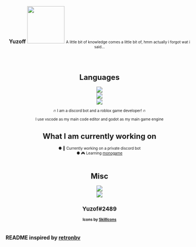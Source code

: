 


<div align="center">
  <b>Yuzoff</b>
  <img width="100" src="https://avatars.githubusercontent.com/u/76404657?v=4"><a href="github.com/Yuzoff"></a></img>
  <span style="font-size:10px;!important">A little bit of knowledge comes a little bit of, hmm actually i forgot wat i said...</h2>
  <br/>
  <br/>
  <br/>
  <br/>
  <h1>Languages</h1>
<img src="https://skillicons.dev/icons?i=js,html,css,cpp"></img>
<br/>
<img src="https://skillicons.dev/icons?i=cs,nodejs,java,dart"></img>
<br/>
<img src="https://skillicons.dev/icons?i=typescript,lua,python"></img>

🔥 I am a discord bot and a roblox game developer! 🔥
  
I use vscode as my main code editor
and godot as my main game engine

<h1>What I am currently working on</h1>
● 🤖 Currently working on a private discord bot
<br/>
● 🎮 Learning <a href="https://www.monogame.net/">monogame</a>
<br/>
<br/>
  <h1>Misc</h1>
<img src="https://skillicons.dev/icons?i=discord,heroku,blender,cloudflare"></img>
<br/>
<img src="https://skillicons.dev/icons?i=figma,gcp,maven,vscode,visualstudio,dotnet"></img>

<h2>Yuzof#2489</h2>
<b>Icons by <a href="https://skillicons.dev">SkillIcons</a></b>
<br/>
</div>
<br/>
<br/>
<b>README inspired by <a href="https://github.com/retronbv">retronbv</a>
